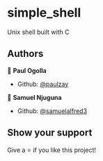 # simple_shell

Unix shell built with C

## Authors

👤 **Paul Ogolla**

- Github: [@paulzay](https://github.com/paulzay)

👤 **Samuel Njuguna**
- Github: [@samuelalfred3](https://github.com/samuelalfred3)

## Show your support

Give a ⭐️ if you like this project!
